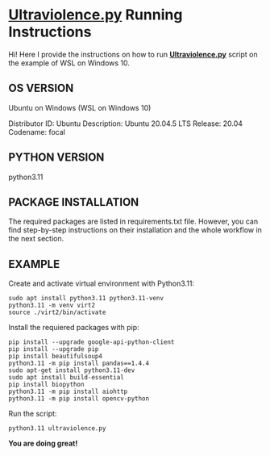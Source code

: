 # [Ultraviolence.py](https://github.com/MaryM12/Python_BI_2022/blob/homework3_modules_environments/ultraviolence.py) Running Instructions 
Hi! Here I provide the instructions on how to run **[Ultraviolence.py](https://github.com/MaryM12/Python_BI_2022/blob/homework3_modules_environments/ultraviolence.py)** script on the example of WSL on Windows 10. 

OS VERSION
------------
Ubuntu on Windows (WSL on Windows 10)

Distributor ID: Ubuntu
Description:    Ubuntu 20.04.5 LTS
Release:        20.04
Codename:       focal

PYTHON VERSION
------------
python3.11

PACKAGE INSTALLATION
------------
The required packages are listed in requirements.txt file. However, you can find step-by-step instructions
on their installation and the whole workflow in the next section.

EXAMPLE
------------
Create and activate virtual environment with Python3.11:

```
sudo apt install python3.11 python3.11-venv
python3.11 -m venv virt2
source ./virt2/bin/activate
```
Install the requiered packages with pip:
```
pip install --upgrade google-api-python-client
pip install --upgrade pip
pip install beautifulsoup4
python3.11 -m pip install pandas==1.4.4
sudo apt-get install python3.11-dev
sudo apt install build-essential
pip install biopython
python3.11 -m pip install aiohttp
python3.11 -m pip install opencv-python
```
Run the script:
```
python3.11 ultraviolence.py
```

**You are doing great!**

